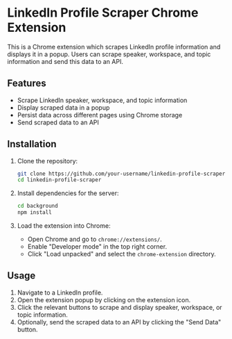# LinkedIn Profile Scraper Chrome Extension

This is a  Chrome extension which scrapes LinkedIn profile information and displays it in a popup. Users can scrape speaker, workspace, and topic information and send this data to an API.

## Features

- Scrape LinkedIn speaker, workspace, and topic information
- Display scraped data in a popup
- Persist data across different pages using Chrome storage
- Send scraped data to an API

## Installation

1. Clone the repository:
    ```sh
    git clone https://github.com/your-username/linkedin-profile-scraper.git
    cd linkedin-profile-scraper
    ```

2. Install dependencies for the server:
    ```sh
    cd background
    npm install
    ```

3. Load the extension into Chrome:
    - Open Chrome and go to `chrome://extensions/`.
    - Enable "Developer mode" in the top right corner.
    - Click "Load unpacked" and select the `chrome-extension` directory.

## Usage

1. Navigate to a LinkedIn profile.
2. Open the extension popup by clicking on the extension icon.
3. Click the relevant buttons to scrape and display speaker, workspace, or topic information.
4. Optionally, send the scraped data to an API by clicking the "Send Data" button.



